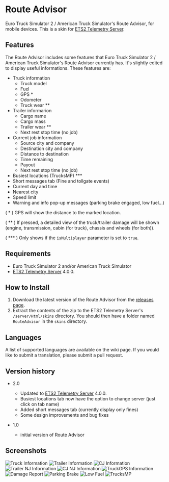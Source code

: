 # Route Advisor
Euro Truck Simulator 2 / American Truck Simulator's Route Advisor, for mobile devices. This is a skin for [ETS2 Telemetry Server](https://github.com/mike-koch/ets2-telemetry-server/releases/tag/4.0.0).

## Features
The Route Advisor includes some features that Euro Truck Simulator 2 / American Truck Simulator's Route Advisor currently has. It's slightly edited to display useful informations. These features are:

- Truck information
    - Truck model
    - Fuel
    - GPS *
    - Odometer
    - Truck wear **
- Trailer informarion
    - Cargo name
    - Cargo mass
    - Trailer wear ** 
    - Next rest stop time (no job)
- Current job information
    - Source city and company
    - Destination city and company
    - Distance to destination
    - Time remaining
    - Payout
    - Next rest stop time (no job)
- Busiest locations (TrucksMP) ***
- Short messages tab (Fine and tollgate events) 
- Current day and time
- Nearest city
- Speed limit
- Warning and info pop-up messages (parking brake engaged, low fuel...)

( * ) GPS will show the distance to the marked location.

( ** ) If pressed, a detailed view of the truck/trailer damage will be shown (engine, transmission, cabin (for truck), chassis and wheels (for both)).

( *** ) Only shows if the `isMultiplayer` parameter is set to `true`.

## Requirements
- Euro Truck Simulator 2 and/or American Truck Simulator
- [ETS2 Telemetry Server](https://github.com/mike-koch/ets2-telemetry-server/releases/tag/4.0.0) 4.0.0.

## How to Install
1. Download the latest version of the Route Advisor from the [releases page](https://www.github.com/Klaax/RouteAdvisor/releases).
2. Extract the contents of the zip to the ETS2 Telemetry Server's `/server/Html/skins` directory. You should then have a folder named `RouteAdvisor` in the `skins` directory.

## Languages
A list of supported languages are available on the wiki page. If you would like to submit a translation, please submit a pull request.

## Version history
- 2.0
   - Updated to [ETS2 Telemetry Server](https://github.com/mike-koch/ets2-telemetry-server/releases/tag/4.0.0) 4.0.0.
   - Busiest locations tab now have the option to change server (just click on tab name)
   - Added short messages tab (currently display only fines)
   - Some design improvements and bug fixes

- 1.0
   - initial version of Route Advisor

## Screenshots
![Truck Information](screenshots/truck.jpg)
![Trailer Information](screenshots/trailer.jpg)
![CJ Information](screenshots/currentjob.jpg)
![Trailer NJ Information](screenshots/trailernj.jpg)
![CJ NJ Information](screenshots/currentjobnj.jpg)
![TruckGPS Information](screenshots/truck2.jpg)
![Damage Report](screenshots/damagereport.jpg)
![Parking Brake](screenshots/parkingbrake.jpg)
![Low Fuel](screenshots/lowfuel.jpg)
![TrucksMP](screenshots/truckmp.jpg)
